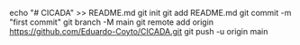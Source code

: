 echo "# CICADA" >> README.md
git init
git add README.md
git commit -m "first commit"
git branch -M main
git remote add origin https://github.com/Eduardo-Coyto/CICADA.git
git push -u origin main
